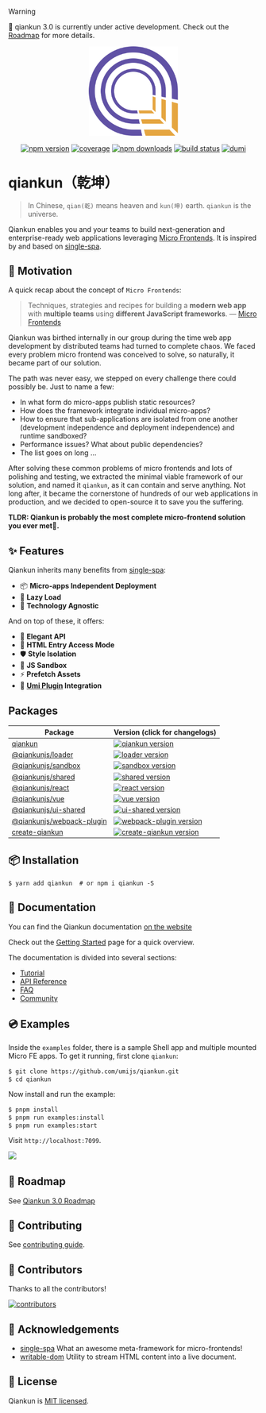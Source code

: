 > [!WARNING]
> 🚧 qiankun 3.0 is currently under active development. Check out the [Roadmap](https://github.com/umijs/qiankun/discussions/1378) for more details.

<p align="center">
  <a href="https://qiankun.umijs.org" target="_blank" rel="noopener noreferrer">
    <img width="180" src="./docs/logo.png" alt="qiankun logo">
  </a>
</p>

<p align="center">
  <a href="https://www.npmjs.com/package/qiankun"><img src="https://img.shields.io/npm/v/qiankun/next.svg?style=flat-square" alt="npm version" /></a>
  <a href="https://codecov.io/gh/umijs/qiankun"><img src="https://img.shields.io/codecov/c/github/umijs/qiankun.svg?style=flat-square" alt="coverage" /></a>
  <a href="https://www.npmjs.com/package/qiankun"><img src="https://img.shields.io/npm/dt/qiankun.svg?style=flat-square" alt="npm downloads" /></a>
  <a href="https://github.com/umijs/qiankun/actions/workflows/ci.yml"><img src="https://img.shields.io/github/actions/workflow/status/umijs/qiankun/ci.yml?branch=master&style=flat-square" alt="build status" /></a>
  <a href="https://github.com/umijs/dumi"><img src="https://img.shields.io/badge/docs%20by-dumi-blue" alt="dumi" /></a>
</p>

# qiankun（乾坤）

> In Chinese, `qian(乾)` means heaven and `kun(坤)` earth. `qiankun` is the universe.

Qiankun enables you and your teams to build next-generation and enterprise-ready web applications leveraging [Micro Frontends](https://micro-frontends.org/). It is inspired by and based on [single-spa](https://github.com/CanopyTax/single-spa).

## 🤔 Motivation

A quick recap about the concept of `Micro Frontends`:

> Techniques, strategies and recipes for building a **modern web app** with **multiple teams** using **different JavaScript frameworks**. — [Micro Frontends](https://micro-frontends.org/)

Qiankun was birthed internally in our group during the time web app development by distributed teams had turned to complete chaos. We faced every problem micro frontend was conceived to solve, so naturally, it became part of our solution.

The path was never easy, we stepped on every challenge there could possibly be. Just to name a few:

- In what form do micro-apps publish static resources?
- How does the framework integrate individual micro-apps?
- How to ensure that sub-applications are isolated from one another (development independence and deployment independence) and runtime sandboxed?
- Performance issues? What about public dependencies?
- The list goes on long ...

After solving these common problems of micro frontends and lots of polishing and testing, we extracted the minimal viable framework of our solution, and named it `qiankun`, as it can contain and serve anything. Not long after, it became the cornerstone of hundreds of our web applications in production, and we decided to open-source it to save you the suffering.

**TLDR: Qiankun is probably the most complete micro-frontend solution you ever met🧐.**

## :sparkles: Features

Qiankun inherits many benefits from [single-spa](https://github.com/CanopyTax/single-spa):

- 📦 **Micro-apps Independent Deployment**
- 🛴 **Lazy Load**
- 📱 **Technology Agnostic**

And on top of these, it offers:

- 💃 **Elegant API**
- 💪 **HTML Entry Access Mode**
- 🛡 **Style Isolation**
- 🧳 **JS Sandbox**
- ⚡ **Prefetch Assets**
- 🔌 **[Umi Plugin](https://github.com/umijs/plugins/tree/master/packages/plugin-qiankun) Integration**

## Packages

| Package | Version (click for changelogs) |
| --- | :-- |
| [qiankun](packages/qiankun) | [![qiankun version](https://img.shields.io/npm/v/qiankun/next.svg?label=%20)](packages/qiankun/CHANGELOG.md) |
| [@qiankunjs/loader](packages/loader) | [![loader version](https://img.shields.io/npm/v/@qiankunjs/loader/alpha.svg?label=%20)](packages/loader/CHANGELOG.md) |
| [@qiankunjs/sandbox](packages/sandbox) | [![sandbox version](https://img.shields.io/npm/v/@qiankunjs/sandbox/alpha.svg?label=%20)](packages/sandbox/CHANGELOG.md) |
| [@qiankunjs/shared](packages/shared) | [![shared version](https://img.shields.io/npm/v/@qiankunjs/shared/alpha.svg?label=%20)](packages/shared/CHANGELOG.md) |
| [@qiankunjs/react](packages/ui-bindings/react) | [![react version](https://img.shields.io/npm/v/@qiankunjs/react/alpha.svg?label=%20)](packages/ui-bindings/react/CHANGELOG.md) |
| [@qiankunjs/vue](packages/ui-bindings/vue) | [![vue version](https://img.shields.io/npm/v/@qiankunjs/vue/alpha.svg?label=%20)](packages/ui-bindings/vue/CHANGELOG.md) |
| [@qiankunjs/ui-shared](packages/ui-bindings/shared) | [![ui-shared version](https://img.shields.io/npm/v/@qiankunjs/ui-shared/alpha.svg?label=%20)](packages/ui-bindings/shared/CHANGELOG.md) |
| [@qiankunjs/webpack-plugin](packages/webpack-plugin) | [![webpack-plugin version](https://img.shields.io/npm/v/@qiankunjs/webpack-plugin/alpha.svg?label=%20)](packages/webpack-plugin/CHANGELOG.md) |
| [create-qiankun](packages/create-qiankun) | [![create-qiankun version](https://img.shields.io/npm/v/create-qiankun/alpha.svg?label=%20)](packages/create-qiankun/CHANGELOG.md) |

## 📦 Installation

```shell
$ yarn add qiankun  # or npm i qiankun -S
```

## 📖 Documentation

You can find the Qiankun documentation [on the website](https://qiankun.umijs.org/)

Check out the [Getting Started](https://qiankun.umijs.org/guide/getting-started) page for a quick overview.

The documentation is divided into several sections:

- [Tutorial](https://qiankun.umijs.org/cookbook)
- [API Reference](https://qiankun.umijs.org/api)
- [FAQ](https://qiankun.umijs.org/faq)
- [Community](https://qiankun.umijs.org/#-community)

## 💿 Examples

Inside the `examples` folder, there is a sample Shell app and multiple mounted Micro FE apps. To get it running, first clone `qiankun`:

```shell
$ git clone https://github.com/umijs/qiankun.git
$ cd qiankun
```

Now install and run the example:

```shell
$ pnpm install
$ pnpm run examples:install
$ pnpm run examples:start
```

Visit `http://localhost:7099`.

![](./examples/example.gif)

## 🎯 Roadmap

See [Qiankun 3.0 Roadmap](https://github.com/umijs/qiankun/discussions/1378)

## 🤝 Contributing

See [contributing guide](./CONTRIBUTING.md).

## 👥 Contributors

Thanks to all the contributors!

<a href="https://github.com/umijs/qiankun/graphs/contributors">
  <img src="https://opencollective.com/qiankun/contributors.svg?width=960&button=false" alt="contributors" />
</a>

## 🎁 Acknowledgements

- [single-spa](https://github.com/CanopyTax/single-spa) What an awesome meta-framework for micro-frontends!
- [writable-dom](https://github.com/marko-js/writable-dom/) Utility to stream HTML content into a live document.

## 📄 License

Qiankun is [MIT licensed](./LICENSE).
